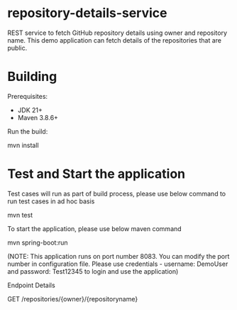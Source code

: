 # repository-details-service
REST service to fetch GitHub repository details using owner and repository name. This demo application can fetch details of the repositories that are public.

# Building

Prerequisites:

* JDK 21+
* Maven 3.8.6+

Run the build: 

mvn install

# Test and Start the application
Test cases will run as part of build process, please use below command to run test cases in ad hoc basis

mvn test

To start the application, please use below maven command

mvn spring-boot:run

(NOTE: This application runs on port number 8083. You can modify the port number in configuration file. Please use credentials - username: DemoUser and password: Test12345 to login and use the application)

Endpoint Details

GET /repositories/{owner}/{repository­name}
